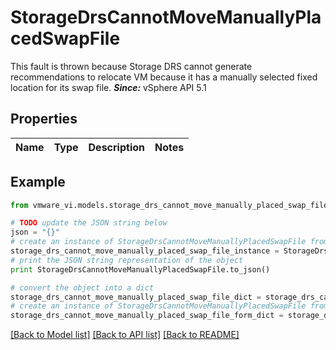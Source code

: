 # StorageDrsCannotMoveManuallyPlacedSwapFile

This fault is thrown because Storage DRS cannot generate recommendations to relocate VM because it has a manually selected fixed location for its swap file.  ***Since:*** vSphere API 5.1 

## Properties
Name | Type | Description | Notes
------------ | ------------- | ------------- | -------------

## Example

```python
from vmware_vi.models.storage_drs_cannot_move_manually_placed_swap_file import StorageDrsCannotMoveManuallyPlacedSwapFile

# TODO update the JSON string below
json = "{}"
# create an instance of StorageDrsCannotMoveManuallyPlacedSwapFile from a JSON string
storage_drs_cannot_move_manually_placed_swap_file_instance = StorageDrsCannotMoveManuallyPlacedSwapFile.from_json(json)
# print the JSON string representation of the object
print StorageDrsCannotMoveManuallyPlacedSwapFile.to_json()

# convert the object into a dict
storage_drs_cannot_move_manually_placed_swap_file_dict = storage_drs_cannot_move_manually_placed_swap_file_instance.to_dict()
# create an instance of StorageDrsCannotMoveManuallyPlacedSwapFile from a dict
storage_drs_cannot_move_manually_placed_swap_file_form_dict = storage_drs_cannot_move_manually_placed_swap_file.from_dict(storage_drs_cannot_move_manually_placed_swap_file_dict)
```
[[Back to Model list]](../README.md#documentation-for-models) [[Back to API list]](../README.md#documentation-for-api-endpoints) [[Back to README]](../README.md)


